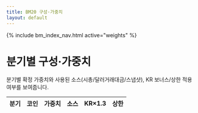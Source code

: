 ```yaml
---
title: BM20 구성·가중치
layout: default
---
```

{% include bm_index_nav.html active="weights" %}

# 분기별 구성·가중치

<p>분기별 확정 가중치와 사용된 소스(시총/달러거래대금/스냅샷), KR 보너스/상한 적용 여부를 보여줍니다.</p>

<table id="wq" style="width:100%;border-collapse:collapse">
  <thead>
    <tr>
      <th style="text-align:left">분기</th>
      <th style="text-align:left">코인</th>
      <th style="text-align:right">가중치</th>
      <th style="text-align:left">소스</th>
      <th style="text-align:center">KR×1.3</th>
      <th style="text-align:center">상한</th>
    </tr>
  </thead>
  <tbody></tbody>
</table>

<script>
const WQ_CSV = "https://docs.google.com/spreadsheets/d/e/2PACX-1vTndyrPd3WWwFtfzv2CZxJeDcH-l8ibQIdO5ouYS4HsaGpbeXQQbs6WEr9qPqqZbRoT6cObdFxJpief/pub?gid=1645238012&single=true&output=csv";

async function getCsv(u){const r=await fetch(u+(u.includes('?')?'&':'?')+'v='+Date.now(),{cache:'no-store'});if(!r.ok)throw new Error(r.status);return r.text();}
function parseCsv(t){
  const L=t.trim().split(/\r?\n/), H=L.shift().split(",");
  const I=k=>H.indexOf(k);
  return L.map(l=>{
    const c=l.split(",");
    return {
      q:c[I("quarter")],
      coin:c[I("coin_id")] || c[I("symbol")] || "",
      w:parseFloat(c[I("weight")]),
      src:(c[I("source_used")]||"").trim(),
      kb:(c[I("kr_bonus")]||c[I("kr_bonus_applied")]||"").toLowerCase()==="true",
      cap:(c[I("cap_applied")]||"").toLowerCase()==="true"
    };
  }).filter(r=>Number.isFinite(r.w));
}
function renderRows(rows){
  // 분기+코인 정렬
  rows.sort((a,b)=>a.q.localeCompare(b.q)||a.coin.localeCompare(b.coin));
  const tb=document.querySelector("#wq tbody");
  tb.innerHTML = rows.map(r=>`
    <tr>
      <td>${r.q}</td>
      <td>${r.coin}</td>
      <td style="text-align:right">${(r.w*100).toFixed(2)}%</td>
      <td>${r.src||"-"}</td>
      <td style="text-align:center">${r.kb?"예":"-"}</td>
      <td style="text-align:center">${r.cap?"적용":"-"}</td>
    </tr>`).join("");
}
getCsv(WQ_CSV).then(parseCsv).then(renderRows)
  .catch(e=>document.querySelector("#wq tbody").innerHTML=`<tr><td colspan="6">로드 실패: ${e.message}</td></tr>`);
</script>

